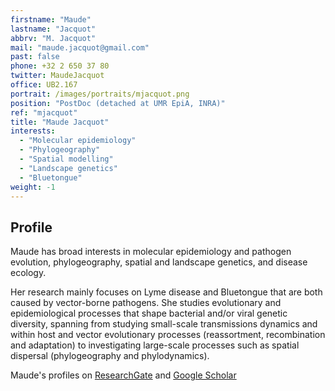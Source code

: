 ```yaml
---
firstname: "Maude"
lastname: "Jacquot"
abbrv: "M. Jacquot"
mail: "maude.jacquot@gmail.com"
past: false
phone: +32 2 650 37 80
twitter: MaudeJacquot
office: UB2.167
portrait: /images/portraits/mjacquot.png
position: "PostDoc (detached at UMR EpiA, INRA)"
ref: "mjacquot"
title: "Maude Jacquot"
interests:
  - "Molecular epidemiology"
  - "Phylogeography"
  - "Spatial modelling"
  - "Landscape genetics"
  - "Bluetongue"
weight: -1
---
```


## Profile
Maude has broad interests in molecular epidemiology and pathogen evolution, phylogeography, spatial and landscape genetics, and disease ecology. 

Her research mainly focuses on Lyme disease and Bluetongue that are both caused by vector-borne pathogens. She studies evolutionary and epidemiological processes that shape bacterial and/or viral genetic diversity, spanning from studying small-scale transmissions dynamics and within host and vector evolutionary processes (reassortment, recombination and adaptation) to investigating large-scale processes such as spatial dispersal (phylogeography and phylodynamics).

Maude's profiles on [ResearchGate](https://www.researchgate.net/profile/Maude_Jacquot) and [Google Scholar](https://scholar.google.fr/citations?user=YgAXmPkAAAAJ&hl=en)
